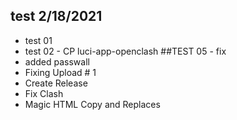 ## test 2/18/2021
* test 01
* test 02 - CP luci-app-openclash
##TEST 05 - fix 
* added passwall
* Fixing Upload # 1
* Create Release
* Fix Clash
* Magic HTML Copy and Replaces
